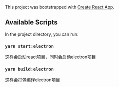 This project was bootstrapped with [Create React App](https://github.com/facebook/create-react-app).

## Available Scripts

In the project directory, you can run:

### `yarn start:electron`

这样会启动react项目，同时会启动electron项目

### `yarn build:electron`

这样会打包编译electron项目
